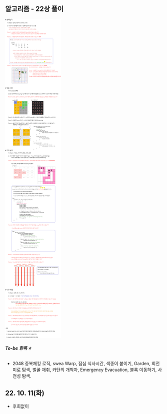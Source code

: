 ## 알고리즘 - 22상 풀이


![Alt text](./img/img_221011.jpg)

##### To-be 항목 :star:

 - 2048 중복체킹 로직, swea Warp, 점심 식사시간, 색종이 붙이기, Garden, 회전미로 탐색, 벌꿀 채취, 카탄의 개척자, Emergency Evacuation, 블록 이동하기, 사천성 탐색.

## 22. 10. 11(화)

 - 후회없이